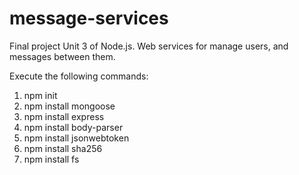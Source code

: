 # message-services
Final project Unit 3 of Node.js. Web services for manage users, and messages between them.

Execute the following commands:
1. npm init
2. npm install mongoose
3. npm install express
4. npm install body-parser
5. npm install jsonwebtoken
6. npm install sha256
7. npm install fs